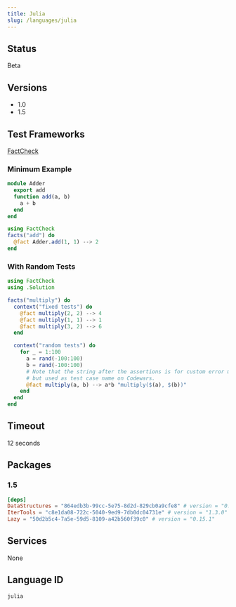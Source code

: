 ```yaml
---
title: Julia
slug: /languages/julia
---
```



## Status

Beta

## Versions

- 1.0
- 1.5

## Test Frameworks

[FactCheck](https://github.com/JuliaArchive/FactCheck.jl)

### Minimum Example
```julia
module Adder
  export add
  function add(a, b)
    a + b
  end
end
```
```julia
using FactCheck
facts("add") do
  @fact Adder.add(1, 1) --> 2
end
```

### With Random Tests
```julia
using FactCheck
using .Solution

facts("multiply") do
  context("fixed tests") do
    @fact multiply(2, 2) --> 4
    @fact multiply(1, 1) --> 1
    @fact multiply(3, 2) --> 6
  end

  context("random tests") do
    for _ = 1:100
      a = rand(-100:100)
      b = rand(-100:100)
      # Note that the string after the assertions is for custom error message,
      # but used as test case name on Codewars.
      @fact multiply(a, b) --> a*b "multiply($(a), $(b))"
    end
  end
end
```

## Timeout
12 seconds

## Packages
### 1.5
```toml
[deps]
DataStructures = "864edb3b-99cc-5e75-8d2d-829cb0a9cfe8" # version = "0.18.9"
IterTools = "c8e1da08-722c-5040-9ed9-7db0dc04731e" # version = "1.3.0"
Lazy = "50d2b5c4-7a5e-59d5-8109-a42b560f39c0" # version = "0.15.1"
```

## Services
None

## Language ID

`julia`
